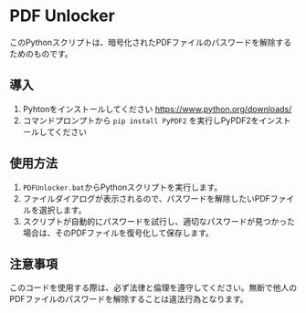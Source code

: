 # PDF Unlocker

このPythonスクリプトは、暗号化されたPDFファイルのパスワードを解除するためのものです。

## 導入
1. Pyhtonをインストールしてください https://www.python.org/downloads/
2. コマンドプロンプトから ``pip install PyPDF2`` を実行しPyPDF2をインストールしてください

## 使用方法

1. `PDFUnlocker.bat`からPythonスクリプトを実行します。
2. ファイルダイアログが表示されるので、パスワードを解除したいPDFファイルを選択します。
3. スクリプトが自動的にパスワードを試行し、適切なパスワードが見つかった場合は、そのPDFファイルを復号化して保存します。

## 注意事項

このコードを使用する際は、必ず法律と倫理を遵守してください。無断で他人のPDFファイルのパスワードを解除することは違法行為となります。
